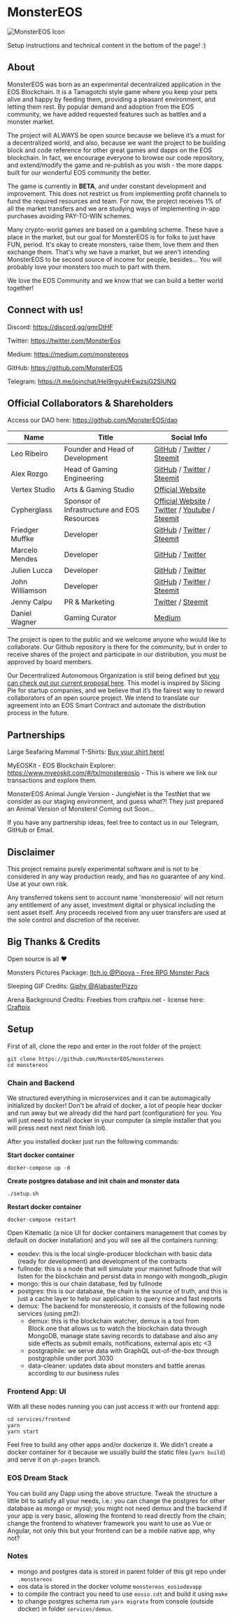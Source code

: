 # MonsterEOS

![MonsterEOS Icon](https://github.com/MonsterEOS/monstereos/raw/master/logo-monster.png)

Setup instructions and technical content in the bottom of the page! :)

## About
MonsterEOS was born as an experimental decentralized application in the EOS Blockchain. It is a Tamagotchi style game where you keep your pets alive and happy by feeding them, providing a pleasant environment, and letting them rest. By popular demand and adoption from the EOS community, we have added requested features such as battles and a monster market.

The project will ALWAYS be open source because we believe it’s a must for a decentralized world, and also, because we want the project to be building block and code reference for other great games and dapps on the EOS blockchain. In fact, we encourage everyone to browse our code repository, and extend/modify the game and re-publish as you wish - the more dapps built for our wonderful EOS community the better.

The game is currently in **BETA**, and under constant development and improvement. This does not restrict us from implementing profit channels to fund the required resources and team. For now, the project receives 1% of all the market transfers and we are studying ways of implementing in-app purchases avoiding PAY-TO-WIN schemes.

Many crypto-world games are based on a gambling scheme. These have a place in the market, but our goal for MonsterEOS is for folks to just have FUN, period. It's okay to create monsters, raise them, love them and then exchange them. That's why we have a market, but we aren't intending MonsterEOS to be second source of income for people, besides... You will probably love your monsters too much to part with them.

We love the EOS Community and we know that we can build a better world together!

## Connect with us!

Discord: https://discord.gg/gmrDtHF

Twitter: https://twitter.com/MonsterEos

Medium: https://medium.com/monstereos

GitHub: https://github.com/MonsterEOS

Telegram: https://t.me/joinchat/Hel9rgyuHrEwzsjG2SlUNQ


## Official Collaborators & Shareholders

Access our DAO here: https://github.com/MonsterEOS/dao

Name | Title | Social Info
---|---|---
Leo Ribeiro | Founder and Head of Development | [GitHub](http://github.com/leordev) / [Twitter](https://twitter.com/leordev) / [Steemit](https://steemit.com/@leordev)
Alex Rozgo | Head of Gaming Engineering | [GitHub](http://github.com/rozgo) / [Twitter](https://twitter.com/rozgo) / [Steemit](https://steemit.com/@rozgo)
Vertex Studio | Arts & Gaming Studio | [Official Website](https://vertexstudio.github.io)
Cypherglass | Sponsor of Infrastructure and EOS Resources | [Official Website](https://cypherglass.com) / [Twitter](https://twitter.com/cypherglassbp) / [Youtube](https://www.youtube.com/channel/UCnXofUeO5w1dO9JGWWDdqPQ) / [Steemit](https://steemit.com/@cypherglass)
Friedger Muffke | Developer | [GitHub](http://github.com/friedger) / [Twitter](https://twitter.com/fmdroid) / [Steemit](https://steemit.com/@friedger)
Marcelo Mendes | Developer | [GitHub](http://github.com/marcelormendes) / [Twitter](https://twitter.com/itsmemarcelorm)
Julien Lucca | Developer | [GitHub](http://github.com/lucca65) / [Twitter](https://twitter.com/JulienLucca)
John Williamson | Developer | [GitHub](http://github.com/velua) / [Twitter](https://twitter.com/velua) / [Steemit](https://steemit.com/@johnwilliamson)
Jenny Calpu | PR & Marketing | [Twitter](https://twitter.com/topkpop) / [Steemit](https://steemit.com/@topkpop)
Daniel Wagner | Gaming Curator | [Medium](https://medium.com/@tikuzero)

The project is open to the public and we welcome anyone who would like to collaborate. Our Github repository is there for the community, but in order to receive shares of the project and participate in our distribution, you must be approved by board members.

Our Decentralized Autonomous Organization is still being defined but [you can check out our current proposal here](https://github.com/MonsterEOS/dao/blob/master/README.md). This model is inspired by Slicing Pie for startup companies, and we believe that it’s the fairest way to reward collaborators of an open source project. We intend to translate our agreement into an EOS Smart Contract and automate the distribution process in the future.


##  Partnerships

Large Seafaring Mammal T-Shirts: [Buy your shirt here!](https://largeseafaringmammal.com/products/monstereos-x-lsm)

MyEOSKit - EOS Blockchain Explorer: https://www.myeoskit.com/#/tx/monstereosio - This is where we link our transactions and explore them.

MonsterEOS Animal Jungle Version - JungleNet is the TestNet that we consider as our staging environment, and guess what?! They just prepared an Animal Version of Monsters! Coming out Soon...

If you have any partnership ideas, feel free to contact us in our Telegram, GitHub or Email.


## Disclaimer

This project remains purely experimental software and is not to be considered in any way production ready, and has no guarantee of any kind. Use at your own risk.

Any transferred tokens sent to account name 'monstereosio' will not return any entitlement of any asset, investment digital or physical including the sent asset itself. Any proceeds received from any user transfers are used at the sole control and discretion of the receiver.


## Big Thanks & Credits

Open source is all :heart:

Monsters Pictures Package: [Itch.io @Pipoya - Free RPG Monster Pack](https://pipoya.itch.io/free-rpg-monster-pack)

Sleeping GIF Credits: [Giphy @AlabasterPizzo](https://giphy.com/stickers/zzz-snore-51WvIEoUKKHlGwgmgy)

Arena Background Credits: Freebies from craftpix.net - license here: [Craftpix](https://craftpix.net/file-licenses/)

## Setup

First of all, clone the repo and enter in the root folder of the project:

```
git clone https://github.com/MonsterEOS/monstereos
cd monstereos
```

### Chain and Backend

We structured everything in microservices and it can be automagically initialized by docker! Don't be afraid of docker, a lot of people hear docker and run away but we already did the hard part (configuration) for you. You will just need to install docker in your computer (a simple installer that you will press next next next finish lol).

After you installed docker just run the following commands:

**Start docker container**
```
docker-compose up -d
```

**Create postgres database and init chain and monster data**
```
./setup.sh
```

**Restart docker container**
```
docker-compose restart
```

Open Kitematic (a nice UI for docker containers management that comes by default on docker installation) and you will see all the containers running:

- eosdev: this is the local single-producer blockchain with basic data (ready for development) and development of the contracts
- fullnode: this is a node that will simulate your mainnet fullnode that will listen for the blockchain and persist data in mongo with mongodb_plugin
- mongo: this is our chain database, fed by fullnode
- postgres: this is our database, the chain is the source of truth, and this is just a cache layer to help our application to query nice and fast reports
- demux: The backend for monstereosio, it consists of the following node services (using pm2):
  - demux: this is the blockchain watcher, demux is a tool from Block.one that allows us to watch the blockchain data through MongoDB, manage state saving records to database and also any side effects as submit emails, notifications, external apis etc <3 
  - postgraphile: we serve data with GraphQL out-of-the-box through postgraphile under port 3030
  - data-cleaner: updates data about monsters and battle arenas according to our business rules

### Frontend App: UI

With all these nodes running you can just access it with our frontend app:

```
cd services/frontend
yarn
yarn start
```

Feel free to build any other apps and/or dockerize it. We didn't create a docker container for it because we usually build the static files (`yarn build`) and serve it on `gh-pages` branch.

### EOS Dream Stack

You can build any Dapp using the above structure. Tweak the structure a little bit to satisfy all your needs, i.e.: you can change the postgres for other database as mongo or mysql; you might not need demux and the backend if your app is very basic, allowing the frontend to read directly from the chain; change the frontend to whatever framework you want to use as Vue or Angular, not only this but your frontend can be a mobile native app, why not?

### Notes
* mongo and postgres data is stored in parent folder of this git repo under `.monstereos`
* eos data is stored in the docker volume `monstereos_eosiodevapp`
* to compile the contract you need to use `eosio.cdt` and build it using `make`
* to change postgres schema run `yarn migrate` from console (outside docker) in folder `services/demux`.

